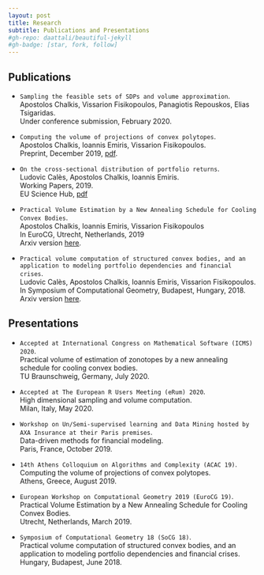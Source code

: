 ```yaml
---
layout: post
title: Research
subtitle: Publications and Presentations
#gh-repo: daattali/beautiful-jekyll
#gh-badge: [star, fork, follow]
---  
```


## Publications  

- `Sampling the feasible sets of SDPs and volume approximation`.  
Apostolos Chalkis, Vissarion Fisikopoulos, Panagiotis Repouskos, Elias Tsigaridas.  
Under conference submission, February 2020.  

- `Computing the volume of projections of convex polytopes`.  
Apostolos Chalkis, Ioannis Emiris, Vissarion Fisikopoulos.  
Preprint, December 2019, [pdf](https://arxiv.org/abs/1905.05494).  

- `On the cross-sectional distribution of portfolio returns`.  
Ludovic Calès, Apostolos Chalkis, Ioannis Emiris.  
Working Papers, 2019.  
EU Science Hub, [pdf](https://ec.europa.eu/jrc/en/publication/cross-sectional-distribution-portfolios-returns)  

- `Practical Volume Estimation by a New Annealing Schedule for Cooling Convex Bodies`.  
Apostolos Chalkis, Ioannis Emiris, Vissarion Fisikopoulos  
In EuroCG, Utrecht, Netherlands, 2019  
Arxiv version [here](http://www.eurocg2019.uu.nl/papers/7.pdf).  

- `Practical volume computation of structured convex bodies, and an application to modeling portfolio dependencies and financial crises`.  
Ludovic Calès, Apostolos Chalkis, Ioannis Emiris, Vissarion Fisikopoulos.  
In Symposium of Computational Geometry, Budapest, Hungary, 2018.  
Arxiv version [here](https://arxiv.org/abs/1803.05861).  

## Presentations

- `Accepted at International Congress on Mathematical Software (ICMS) 2020`.  
Practical volume of estimation of zonotopes by a new annealing schedule for cooling convex bodies.  
TU Braunschweig, Germany, July 2020.  

- `Accepted at The European R Users Meeting (eRum) 2020`.  
High dimensional sampling and volume computation.  
Milan, Italy, May 2020.  

- `Workshop on Un/Semi-supervised learning and Data Mining hosted by AXA Insurance at their Paris premises`.  
Data-driven methods for financial modeling.  
Paris, France, October 2019.  

- `14th Athens Colloquium on Algorithms and Complexity (ACAC 19)`.  
Computing the volume of projections of convex polytopes.  
Athens, Greece, August 2019.  

- `European Workshop on Computational Geometry 2019 (EuroCG 19)`.  
Practical Volume Estimation by a New Annealing Schedule for Cooling Convex Bodies.  
Utrecht, Netherlands, March 2019.  

- `Symposium of Computational Geometry 18 (SoCG 18)`.  
Practical volume computation of structured convex bodies, and an application to modeling portfolio dependencies and financial crises.  
Hungary, Budapest, June 2018.  
